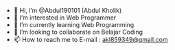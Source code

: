 - 👋 Hi, I’m @Abdul190101 (Abdul Kholik) 
- 👀 I’m interested in Web Programmer
- 🌱 I’m currently learning Web Programming
- 💞️ I’m looking to collaborate on Belajar Coding
- 📫 How to reach me to E-mail : akl859349@gmail.com

<!---
Abdul190101/Abdul190101 is a ✨ special ✨ repository because its `README.md` (this file) appears on your GitHub profile.
You can click the Preview link to take a look at your changes.
--->
